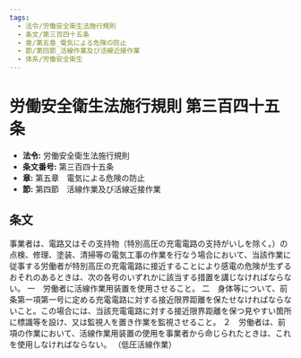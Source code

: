 ```yaml
---
tags:
  - 法令/労働安全衛生法施行規則
  - 条文/第三百四十五条
  - 章/第五章_電気による危険の防止
  - 節/第四節_活線作業及び活線近接作業
  - 体系/労働安全衛生
---
```

# 労働安全衛生法施行規則 第三百四十五条

- **法令:** 労働安全衛生法施行規則
- **条文番号:** 第三百四十五条
- **章:** 第五章　電気による危険の防止
- **節:** 第四節　活線作業及び活線近接作業

## 条文
事業者は、電路又はその支持物（特別高圧の充電電路の支持がいしを除く。）の点検、修理、塗装、清掃等の電気工事の作業を行なう場合において、当該作業に従事する労働者が特別高圧の充電電路に接近することにより感電の危険が生ずるおそれのあるときは、次の各号のいずれかに該当する措置を講じなければならない。
一　労働者に活線作業用装置を使用させること。
二　身体等について、前条第一項第一号に定める充電電路に対する接近限界距離を保たせなければならないこと。この場合には、当該充電電路に対する接近限界距離を保つ見やすい箇所に標識等を設け、又は監視人を置き作業を監視させること。
２　労働者は、前項の作業において、活線作業用装置の使用を事業者から命じられたときは、これを使用しなければならない。
（低圧活線作業）

